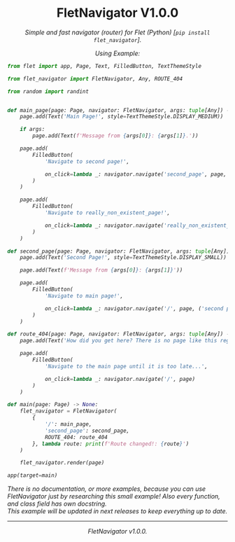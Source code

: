 <h1 align="center">FletNavigator V1.0.0</h1>
<i><p align="center">Simple and fast navigator (router) for Flet (Python) [<code>pip install flet_navigator</code>].</p>
<p align="center">Using Example:

```python
from flet import app, Page, Text, FilledButton, TextThemeStyle

from flet_navigator import FletNavigator, Any, ROUTE_404

from random import randint


def main_page(page: Page, navigator: FletNavigator, args: tuple[Any]) -> None:
    page.add(Text('Main Page!', style=TextThemeStyle.DISPLAY_MEDIUM))

    if args:
        page.add(Text(f'Message from {args[0]}: {args[1]}.'))

    page.add(
        FilledButton(
            'Navigate to second page!',

            on_click=lambda _: navigator.navigate('second_page', page, ('main page', 'Hello from main page!'))
        )
    )

    page.add(
        FilledButton(
            'Navigate to really_non_existent_page!',

            on_click=lambda _: navigator.navigate('really_non_existent_page', page)
        )
    )

def second_page(page: Page, navigator: FletNavigator, args: tuple[Any]) -> None:
    page.add(Text('Second Page!', style=TextThemeStyle.DISPLAY_SMALL))

    page.add(Text(f'Message from {args[0]}: {args[1]}'))

    page.add(
        FilledButton(
            'Navigate to main page!',

            on_click=lambda _: navigator.navigate('/', page, ('second page', randint(1, 100)))
        )
    )

def route_404(page: Page, navigator: FletNavigator, args: tuple[Any]) -> None:
    page.add(Text('How did you get here? There is no page like this registered in routes...'))

    page.add(
        FilledButton(
            'Navigate to the main page until it is too late...',

            on_click=lambda _: navigator.navigate('/', page)
        )
    )

def main(page: Page) -> None:
    flet_navigator = FletNavigator(
        {
            '/': main_page,
            'second_page': second_page,
            ROUTE_404: route_404
        }, lambda route: print(f'Route changed!: {route}')
    )

    flet_navigator.render(page)

app(target=main)
```

</p>

There is no documentation, or more examples, because you can use FletNavigator just by researching this small example! Also every function, and class field has own docstring.<br>
This example will be updated in next releases to keep everything up to date.

<hr>
<p align="center">FletNavigator v1.0.0.</p></i>
